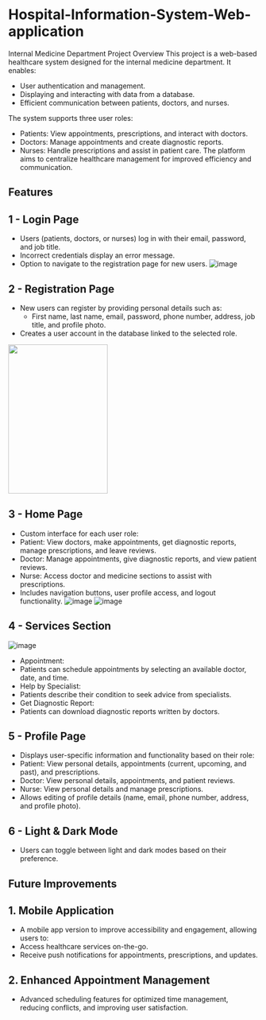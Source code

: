 # Hospital-Information-System-Web-application
Internal Medicine Department
Project Overview
This project is a web-based healthcare system designed for the internal medicine department. It enables:

+ User authentication and management.
+ Displaying and interacting with data from a database.
+ Efficient communication between patients, doctors, and nurses.

The system supports three user roles:
+ Patients: View appointments, prescriptions, and interact with doctors.
+ Doctors: Manage appointments and create diagnostic reports.
+ Nurses: Handle prescriptions and assist in patient care.
The platform aims to centralize healthcare management for improved efficiency and communication.
## Features
## 1 - Login Page
+ Users (patients, doctors, or nurses) log in with their email, password, and job title.
+ Incorrect credentials display an error message.
+ Option to navigate to the registration page for new users.
![image](https://github.com/user-attachments/assets/734a3271-e939-44a3-be0a-3653f7c62b01)
## 2 -  Registration Page
+ New users can register by providing personal details such as:
  + First name, last name, email, password, phone number, address, job title, and profile photo.
+ Creates a user account in the database linked to the selected role.
<img width = "200" height ="300" src = "https://github.com/user-attachments/assets/5af99678-927e-4650-ac5a-a78aefef2e1d">

## 3 - Home Page
+ Custom interface for each user role:
 + Patient: View doctors, make appointments, get diagnostic reports, manage prescriptions, and leave reviews.
 + Doctor: Manage appointments, give diagnostic reports, and view patient reviews.
 + Nurse: Access doctor and medicine sections to assist with prescriptions.
+ Includes navigation buttons, user profile access, and logout functionality.
![image](https://github.com/user-attachments/assets/04793954-7851-4701-8b84-afcbdb5e5311)
![image](https://github.com/user-attachments/assets/60ce400a-0807-4e40-8278-d20fab0c621f)

## 4 - Services Section
![image](https://github.com/user-attachments/assets/788485da-7e6d-433e-91ca-1338af5f2fb8)

+ Appointment:
 + Patients can schedule appointments by selecting an available doctor, date, and time.
+ Help by Specialist:
 + Patients describe their condition to seek advice from specialists.
+ Get Diagnostic Report:
 + Patients can download diagnostic reports written by doctors.

## 5 - Profile Page
+ Displays user-specific information and functionality based on their role:
 + Patient: View personal details, appointments (current, upcoming, and past), and prescriptions.
 + Doctor: View personal details, appointments, and patient reviews.
 + Nurse: View personal details and manage prescriptions.
+ Allows editing of profile details (name, email, phone number, address, and profile photo).
## 6 -  Light & Dark Mode
+ Users can toggle between light and dark modes based on their preference.

## Future Improvements
## 1. Mobile Application
+ A mobile app version to improve accessibility and engagement, allowing users to:
 + Access healthcare services on-the-go.
 + Receive push notifications for appointments, prescriptions, and updates.
## 2. Enhanced Appointment Management
+ Advanced scheduling features for optimized time management, reducing conflicts, and improving user satisfaction.
